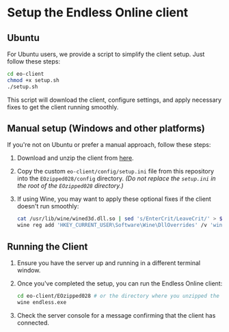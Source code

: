 # Setup the Endless Online client

## Ubuntu

For Ubuntu users, we provide a script to simplify the client setup. Just follow these steps:

```sh
cd eo-client
chmod +x setup.sh
./setup.sh
```

This script will download the client, configure settings, and apply necessary fixes to get the client running smoothly.

## Manual setup (Windows and other platforms)

If you're not on Ubuntu or prefer a manual approach, follow these steps:

1. Download and unzip the client from [here](https://cache.tehsausage.com/EndlessOnline/EOzipped028.zip).

2. Copy the custom `eo-client/config/setup.ini` file from this repository into the `EOzipped028/config` directory. _(Do not replace the `setup.ini` in the root of the `EOzipped028` directory.)_

3. If using Wine, you may want to apply these optional fixes if the client doesn't run smoothly:
   ```sh
   cat /usr/lib/wine/wined3d.dll.so | sed 's/EnterCrit/LeaveCrit/' > $HOME/.wine/drive_c/windows/system32/wined3d.dll 
   wine reg add 'HKEY_CURRENT_USER\Software\Wine\DllOverrides' /v 'wined3d' /d 'native,builtin' /f
   ```

## Running the Client

1. Ensure you have the server up and running in a different terminal window.

2. Once you've completed the setup, you can run the Endless Online client:
   ```sh
   cd eo-client/EOzipped028 # or the directory where you unzipped the client
   wine endless.exe
   ```

3. Check the server console for a message confirming that the client has connected.
